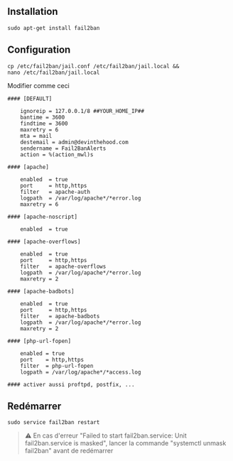 Installation
------------

```shell
sudo apt-get install fail2ban
```
    
Configuration
-------------

```shell
cp /etc/fail2ban/jail.conf /etc/fail2ban/jail.local && 
nano /etc/fail2ban/jail.local
```
    
Modifier comme ceci

```shell
#### [DEFAULT]

    ignoreip = 127.0.0.1/8 ##YOUR_HOME_IP##
    bantime = 3600
    findtime = 3600   
    maxretry = 6      
    mta = mail                     
    destemail = admin@devinthehood.com
    sendername = Fail2BanAlerts
    action = %(action_mwl)s
    
#### [apache]

    enabled  = true
    port     = http,https
    filter   = apache-auth
    logpath  = /var/log/apache*/*error.log
    maxretry = 6

#### [apache-noscript]

    enabled  = true

#### [apache-overflows]

    enabled  = true
    port     = http,https
    filter   = apache-overflows
    logpath  = /var/log/apache*/*error.log
    maxretry = 2

#### [apache-badbots]

    enabled  = true
    port     = http,https
    filter   = apache-badbots
    logpath  = /var/log/apache*/*error.log
    maxretry = 2

#### [php-url-fopen]

    enabled = true
    port    = http,https
    filter  = php-url-fopen
    logpath = /var/log/apache*/*access.log
    
#### activer aussi proftpd, postfix, ...
```

Redémarrer
----------

```shell
sudo service fail2ban restart
```
    
> :warning: En cas d'erreur "Failed to start fail2ban.service: Unit fail2ban.service is masked", lancer la commande "systemctl unmask fail2ban" avant de redémarrer
   
